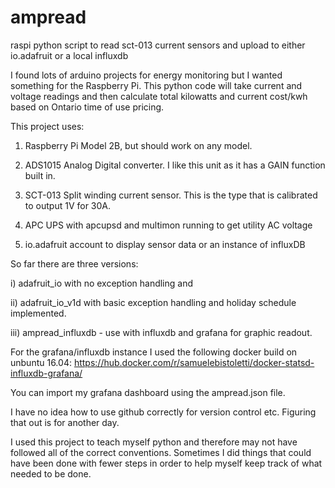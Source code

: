 # ampread
raspi python script to read sct-013 current sensors and upload to either io.adafruit or a local influxdb

I found lots of arduino projects for energy monitoring but I wanted something for the Raspberry Pi. This python code will take current and voltage readings and then calculate total kilowatts and current cost/kwh based on Ontario time of use pricing.

This project uses:

1. Raspberry Pi Model 2B, but should work on any model.

2. ADS1015 Analog Digital converter. I like this unit as it has a GAIN function built in.
 
3. SCT-013 Split winding current sensor. This is the type that is calibrated to output 1V for 30A.
 
4. APC UPS with apcupsd and multimon running to get utility AC voltage
 
5. io.adafruit account to display sensor data or an instance of influxDB

So far there are three versions:

  i) adafruit_io with no exception handling and 
  
  ii) adafruit_io_v1d with basic exception handling and holiday schedule implemented.
  
  iii) ampread_influxdb - use with influxdb and grafana for graphic readout.
  
For the grafana/influxdb instance I used the following docker build on unbuntu 16.04: 
https://hub.docker.com/r/samuelebistoletti/docker-statsd-influxdb-grafana/

You can import my grafana dashboard using the ampread.json file.
  
 
I have no idea how to use github correctly for version control etc. Figuring that out is for another day.

I used this project to teach myself python and therefore may not have followed all of the correct conventions. Sometimes I did things that could have been done with fewer steps in order to help myself keep track of what needed to be done.

